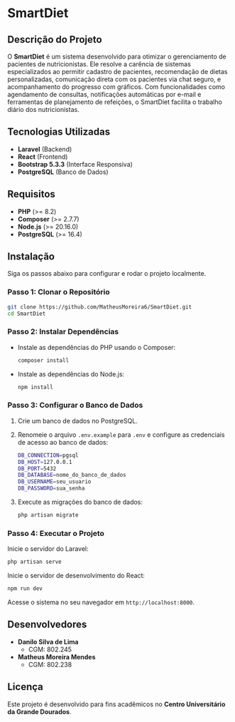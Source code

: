 # SmartDiet

## Descrição do Projeto

O **SmartDiet** é um sistema desenvolvido para otimizar o gerenciamento de pacientes de nutricionistas. Ele resolve a carência de sistemas especializados ao permitir cadastro de pacientes, recomendação de dietas personalizadas, comunicação direta com os pacientes via chat seguro, e acompanhamento do progresso com gráficos. Com funcionalidades como agendamento de consultas, notificações automáticas por e-mail e ferramentas de planejamento de refeições, o SmartDiet facilita o trabalho diário dos nutricionistas.

## Tecnologias Utilizadas

- **Laravel** (Backend)
- **React** (Frontend)
- **Bootstrap 5.3.3** (Interface Responsiva)
- **PostgreSQL** (Banco de Dados)

## Requisitos

- **PHP** (>= 8.2)
- **Composer** (>= 2.7.7)
- **Node.js** (>= 20.16.0)
- **PostgreSQL** (>= 16.4)

## Instalação

Siga os passos abaixo para configurar e rodar o projeto localmente.

### Passo 1: Clonar o Repositório

```bash
git clone https://github.com/MatheusMoreira6/SmartDiet.git
cd SmartDiet
```

### Passo 2: Instalar Dependências

- Instale as dependências do PHP usando o Composer:
  ```bash
  composer install
  ```

- Instale as dependências do Node.js:
  ```bash
  npm install
  ```

### Passo 3: Configurar o Banco de Dados

1. Crie um banco de dados no PostgreSQL.
2. Renomeie o arquivo `.env.example` para `.env` e configure as credenciais de acesso ao banco de dados:
   
   ```bash
   DB_CONNECTION=pgsql
   DB_HOST=127.0.0.1
   DB_PORT=5432
   DB_DATABASE=nome_do_banco_de_dados
   DB_USERNAME=seu_usuario
   DB_PASSWORD=sua_senha
   ```

3. Execute as migrações do banco de dados:
   ```bash
   php artisan migrate
   ```

### Passo 4: Executar o Projeto

Inicie o servidor do Laravel:

```bash
php artisan serve
```

Inicie o servidor de desenvolvimento do React:

```bash
npm run dev
```

Acesse o sistema no seu navegador em `http://localhost:8000`.

## Desenvolvedores

- **Danilo Silva de Lima**
  - CGM: 802.245
- **Matheus Moreira Mendes**
  - CGM: 802.238

## Licença

Este projeto é desenvolvido para fins acadêmicos no **Centro Universitário da Grande Dourados**.
